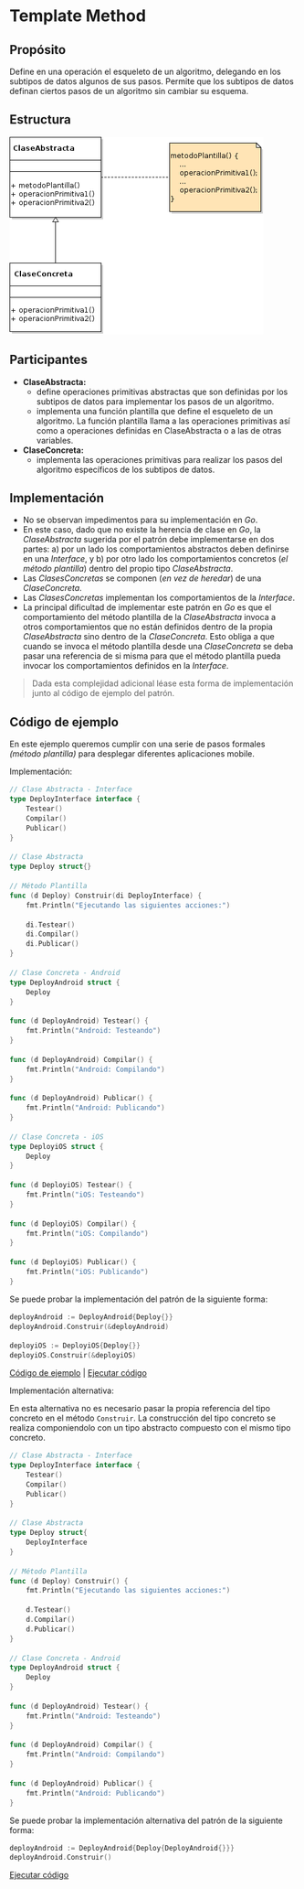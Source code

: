 # Template Method

## Propósito

Define en una operación el esqueleto de un algoritmo, delegando en los subtipos de datos algunos de sus pasos. Permite que los subtipos de datos definan ciertos pasos de un algoritmo sin cambiar su esquema.

## Estructura

![](../../../.gitbook/assets/templatemethod.png)

## Participantes

* **ClaseAbstracta:**
  * define operaciones primitivas abstractas que son definidas por los subtipos de datos para implementar los pasos de un algoritmo.
  * implementa una función plantilla que define el esqueleto de un algoritmo. La función plantilla llama a las operaciones primitivas así como a operaciones definidas en ClaseAbstracta o a las de otras variables.
* **ClaseConcreta:**
  * implementa las operaciones primitivas para realizar los pasos del algoritmo específicos de los subtipos de datos.

## Implementación

* No se observan impedimentos para su implementación en _Go_.
* En este caso, dado que no existe la herencia de clase en _Go_, la _ClaseAbstracta_ sugerida por el patrón debe implementarse en dos partes: a\) por un lado los comportamientos abstractos deben definirse en una _Interface_, y b\) por otro lado los comportamientos concretos \(_el método plantilla_\) dentro del propio tipo _ClaseAbstracta_.
* Las _ClasesConcretas_ se componen \(_en vez de heredar_\) de una _ClaseConcreta_.
* Las _ClasesConcretas_ implementan los comportamientos de la _Interface_.
* La principal dificultad de implementar este patrón en _Go_ es que el comportamiento del método plantilla de la _ClaseAbstracta_ invoca a otros comportamientos que no están definidos dentro de la propia _ClaseAbstracta_ sino dentro de la _ClaseConcreta_. Esto obliga a que cuando se invoca el método plantilla desde una _ClaseConcreta_ se deba pasar una referencia de si misma para que el método plantilla pueda invocar los comportamientos definidos en la _Interface_.

> Dada esta complejidad adicional léase esta forma de implementación junto al código de ejemplo del patrón.

## Código de ejemplo

En este ejemplo queremos cumplir con una serie de pasos formales _\(método plantilla\)_ para desplegar diferentes aplicaciones mobile.

Implementación:

```go
// Clase Abstracta - Interface
type DeployInterface interface {
    Testear()
    Compilar()
    Publicar()
}

// Clase Abstracta
type Deploy struct{}

// Método Plantilla
func (d Deploy) Construir(di DeployInterface) {
    fmt.Println("Ejecutando las siguientes acciones:")

    di.Testear()
    di.Compilar()
    di.Publicar()
}

// Clase Concreta - Android
type DeployAndroid struct {
    Deploy
}

func (d DeployAndroid) Testear() {
    fmt.Println("Android: Testeando")
}

func (d DeployAndroid) Compilar() {
    fmt.Println("Android: Compilando")
}

func (d DeployAndroid) Publicar() {
    fmt.Println("Android: Publicando")
}

// Clase Concreta - iOS
type DeployiOS struct {
    Deploy
}

func (d DeployiOS) Testear() {
    fmt.Println("iOS: Testeando")
}

func (d DeployiOS) Compilar() {
    fmt.Println("iOS: Compilando")
}

func (d DeployiOS) Publicar() {
    fmt.Println("iOS: Publicando")
}
```

Se puede probar la implementación del patrón de la siguiente forma:

```go
deployAndroid := DeployAndroid{Deploy{}}
deployAndroid.Construir(&deployAndroid)

deployiOS := DeployiOS{Deploy{}}
deployiOS.Construir(&deployiOS)
```

[Código de ejemplo](https://github.com/danielspk/designpatternsingo/tree/master/patrones/comportamiento/templatemethod) \| [Ejecutar código](https://play.golang.org/p/1J-MIDMaXi5)

Implementación alternativa:

En esta alternativa no es necesario pasar la propia referencia del tipo concreto en el método `Construir`. La construcción del tipo concreto se realiza componiendolo con un tipo abstracto compuesto con el mismo tipo concreto.

```go
// Clase Abstracta - Interface
type DeployInterface interface {
    Testear()
    Compilar()
    Publicar()
}

// Clase Abstracta
type Deploy struct{
    DeployInterface
}

// Método Plantilla
func (d Deploy) Construir() {
    fmt.Println("Ejecutando las siguientes acciones:")

    d.Testear()
    d.Compilar()
    d.Publicar()
}

// Clase Concreta - Android
type DeployAndroid struct {
    Deploy
}

func (d DeployAndroid) Testear() {
    fmt.Println("Android: Testeando")
}

func (d DeployAndroid) Compilar() {
    fmt.Println("Android: Compilando")
}

func (d DeployAndroid) Publicar() {
    fmt.Println("Android: Publicando")
}
```

Se puede probar la implementación alternativa del patrón de la siguiente forma:

```go
deployAndroid := DeployAndroid{Deploy{DeployAndroid{}}}
deployAndroid.Construir()
```

[Ejecutar código](https://play.golang.org/p/u5df18NIRI1)

